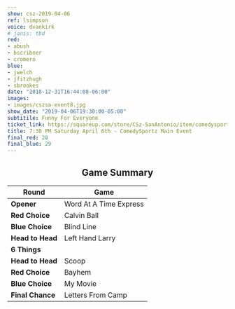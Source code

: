 ```yaml
---
show: csz-2019-04-06
ref: lsimpson
voice: dvankirk
# janis: tbd
red:
- abush
- bscribner
- cromero
blue:
- jwelch
- jfitzhugh
- sbrookes
date: "2018-12-31T16:44:08-06:00"
images:
- images/cszsa-event8.jpg
show_date: "2019-04-06T19:30:00-05:00"
subtitile: Funny For Everyone
ticket_link: https://squareup.com/store/CSz-SanAntonio/item/comedysportz-saturday-night-28
title: 7:30 PM Saturday April 6th - ComedySportz Main Event
final_red: 28
final_blue: 29
---
```


<center>

## Game Summary

| **Round** | **Game** |
|--------------|------|
| **Opener**       |Word At A Time Express|
| **Red Choice**   |Calvin Ball|
| **Blue Choice**  |Blind Line |
| **Head to Head** |Left Hand Larry  |
| **6 Things**     |      |
| **Head to Head** |Scoop|
| **Red Choice**   |Bayhem |
| **Blue Choice**  |My Movie  |
| **Final Chance** |Letters From Camp |

</center>
